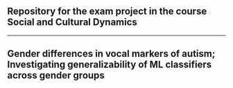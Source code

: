 ## Repository for the exam project in the course Social and Cultural Dynamics
---
## Gender differences in vocal markers of autism; Investigating generalizability of ML classifiers across gender groups
